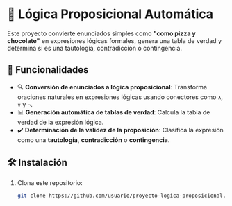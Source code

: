 # 🧠 Lógica Proposicional Automática

Este proyecto convierte enunciados simples como **"como pizza y chocolate"** en expresiones lógicas formales, genera una tabla de verdad y determina si es una tautología, contradicción o contingencia.

## 🚀 Funcionalidades

- 🔍 **Conversión de enunciados a lógica proposicional**: Transforma oraciones naturales en expresiones lógicas usando conectores como `∧`, `∨` y `¬`.
- 📊 **Generación automática de tablas de verdad**: Calcula la tabla de verdad de la expresión lógica.
- ✔️ **Determinación de la validez de la proposición**: Clasifica la expresión como una **tautología**, **contradicción** o **contingencia**.

## 🛠️ Instalación

1. Clona este repositorio:
   ```bash
   git clone https://github.com/usuario/proyecto-logica-proposicional.git
